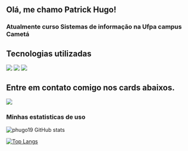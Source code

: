 ## Olá, me chamo Patrick Hugo!

### Atualmente curso Sistemas de informação na Ufpa campus Cametá

## Tecnologias utilizadas
<div style: display="inline_block">
<img src="https://img.shields.io/badge/Canva-%2300C4CC.svg?&style=for-the-badge&logo=Canva&logoColor=white">
<img src="https://img.shields.io/badge/blender-%23F5792A.svg?style=for-the-badge&logo=blender&logoColor=white">
<img src="https://img.shields.io/badge/Figma-F24E1E?style=for-the-badge&logo=figma&logoColor=white">
</div>

## Entre em contato comigo nos cards abaixos.
<div style: display ="inline_block">
<a href="mailto:patricorrea01gmail.com">
<img src="https://img.shields.io/badge/Gmail-D14836?style=for-the-badge&logo=gmail&logoColor=white">
</a>
</div>

### Minhas estatisticas de uso
<div style: display="inline_block">

![phugo19 GitHub stats](https://github-readme-stats.vercel.app/api?username=phugo19&show_icons=true&theme=Green&locale=pt-br)

[![Top Langs](https://github-readme-stats.vercel.app/api/top-langs/?username=phugo19&layout=compact&locale=pt-br)](https://github.com/anuraghazra/github-readme-stats)

</div>
